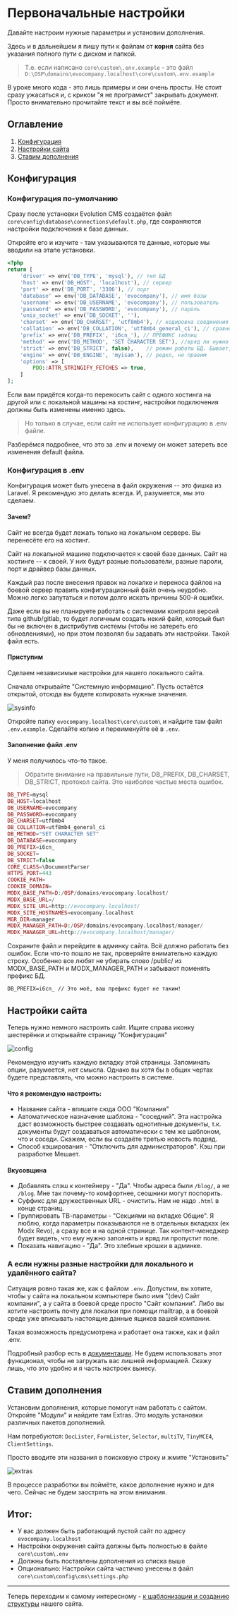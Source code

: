 # Первоначальные настройки

Давайте настроим нужные параметры и установим дополнения.

Здесь и в дальнейшем я пишу пути к файлам от **корня** сайта без указания полного пути с диском и папкой.

> Т.е. если написано
> `core\custom\.env.example` - это файл `D:\OSP\domains\evocompany.localhost\core\custom\.env.example`

В уроке много кода - это лишь примеры и они очень просты. Не стоит сразу ужасаться и, с криком "я не програмист" закрывать документ. Просто внимательно прочитайте текст и вы всё поймёте.

## Оглавление

1. [Конфигурация](#part1)
2. [Настройки сайта](#part2)
3. [Ставим дополнения](#part3)

## Конфигурация <a name="part1"></a>

### Конфигурация по-умолчанию

Сразу после установки Evolution CMS создаётся файл `core\config\database\connections\default.php`, где сохраняются настройки подключения к базе данных.

Откройте его и изучите - там указываются те данные, которые мы вводили на этапе установки.

```php
<?php
return [
    'driver' => env('DB_TYPE', 'mysql'), // тип БД
    'host' => env('DB_HOST', 'localhost'), // сервер
    'port' => env('DB_PORT', '3306'), // порт
    'database' => env('DB_DATABASE', 'evocompany'), // имя базы
    'username' => env('DB_USERNAME', 'evocompany'), // пользователь
    'password' => env('DB_PASSWORD', 'evocompany'), // пароль
    'unix_socket' => env('DB_SOCKET', ''),
    'charset' => env('DB_CHARSET', 'utf8mb4'), // кодировка соединения
    'collation' => env('DB_COLLATION', 'utf8mb4_general_ci'), // сравнение
    'prefix' => env('DB_PREFIX', 'i6cn_'), // ПРЕФИКС таблиц
    'method' => env('DB_METHOD', 'SET CHARACTER SET'), //вряд ли нужно будет
    'strict' => env('DB_STRICT', false),	// режим работы БД. Бывает, что надо править
    'engine' => env('DB_ENGINE', 'myisam'),	// редко, но правим
    'options' => [
        PDO::ATTR_STRINGIFY_FETCHES => true,
    ]
];
```

Если вам придётся когда-то переносить сайт с одного хостинга на другой или с локальной машины на хостинг, настройки подключения должны быть изменены именно здесь.

> Но только в случае, если сайт не использует конфигурацию в .env файле.

Разберёмся подробнее, что это за .env и почему он может затереть все изменения default файла.

### Конфигурация в .env

Конфигурация может быть унесена в файл окружения -- это фишка из Laravel. Я рекомендую это делать всегда. И, разумеется, мы это сделаем.

#### Зачем?

Сайт не всегда будет лежать только на локальном сервере. Вы перенесёте его на хостинг. 

Сайт на локальной машине подключается к своей базе данных. Сайт на хостинге -- к своей. У них будут разные пользователи, разные пароли, порт и драйвер базы данных.

Каждый раз после внесения правок на локалке и переноса файлов на боевой сервер править конфигурационный файл очень неудобно. Можно легко запутаться и потом долго искать причины 500-й ошибки.

Даже если вы не планируете работать с системами контроля версий типа github/gitlab, то будет логичным создать некий файл, который был бы не включен в дистрибутив системы (чтобы не затереть его обновлениями), но при этом позволял бы задавать эти настройки.
Такой файл есть.

#### Приступим

Сделаем независимые настройки для нашего локального сайта.

Сначала открывайте "Системную информацию". Пусть остаётся открытой, отсюда вы будете копировать нужные значения.

![sysinfo](assets/images/s16.png)

Откройте папку `evocompany.localhost\core\custom\` и найдите там файл `.env.example`.
Сделайте копию и переименуйте её в `.env`.

#### Заполнение файл .env

У меня получилось что-то такое.
> Обратите внимание на правильные пути, DB_PREFIX, DB_CHARSET, DB_STRICT, протокол сайта. Это наиболее частые места ошибок.

```php
DB_TYPE=mysql
DB_HOST=localhost
DB_USERNAME=evocompany
DB_PASSWORD=evocompany
DB_CHARSET=utf8mb4
DB_COLLATION=utf8mb4_general_ci
DB_METHOD="SET CHARACTER SET"
DB_DATABASE=evocompany
DB_PREFIX=i6cn_
DB_SOCKET=
DB_STRICT=false
CORE_CLASS=\DocumentParser
HTTPS_PORT=443
COOKIE_PATH=
COOKIE_DOMAIN=
MODX_BASE_PATH=D:/OSP/domains/evocompany.localhost/
MODX_BASE_URL=/
MODX_SITE_URL=http://evocompany.localhost/
MODX_SITE_HOSTNAMES=evocompany.localhost
MGR_DIR=manager
MODX_MANAGER_PATH=D:/OSP/domains/evocompany.localhost/manager/
MODX_MANAGER_URL=http://evocompany.localhost/manager/
```

Сохраните файл и перейдите в админку сайта. Всё должно работать без ошибок. Если что-то пошло не так, проверяйте внимательно каждую строку. Особенно все любят не убирать слово /public/ из MODX_BASE_PATH и MODX_MANAGER_PATH и забывают поменять префикс БД. 
```
DB_PREFIX=i6cn_ // Это моё, ваш префикс будет не таким!
```

## Настройки сайта <a name="part2"></a>

Теперь нужно немного настроить сайт. Ищите справа иконку шестерёнки и открывайте страницу "Конфигурация"

![config](assets/images/s17.png)

Рекомендую изучить каждую вкладку этой страницы. Запоминать опции, разумеется, нет смысла. Однако вы хотя бы в общих чертах будете представлять, что можно настроить в системе.

#### Что я рекомендую настроить:

- Название сайта - впишите сюда ООО "Компания"
- Автоматическое назначение шаблона - "соседний". Эта настройка даст возможность быстрее создавать однотипные документы, т.к. документы будут создаваться автоматически с тем же шаблоном, что и соседи. Скажем, если вы создаёте третью новость подряд.
- Способ кэширования - "Отключить для администраторов". Кэш при разработке Мешает.

#### Вкусовщина

- Добавлять слэш к контейнеру - "Да". Чтобы адреса были `/blog/`, а не `/blog`. Мне так почему-то комфортнее, сеошники могут поспорить.
- Суффикс для дружественных URL - очистить. Нам не надо `.html` в конце страниц.
- Группировать ТВ-параметры - "Секциями на вкладке Общие". Я люблю, когда параметры показываются не в отдельных вкладках (ex Modx Revo), а сразу все и на одной странице. Так контент-менеджер будет видеть, что ему нужно заполнять и вряд ли пропустит поле.
- Показать навигацию - "Да". Это хлебные крошки в админке.

### А если нужны разные настройки для локального и удалённого сайта?

Ситуация ровно такая же, как с файлом `.env`. Допустим, вы хотите, чтобы у сайта на локальном компьютере было имя "(dev) Сайт компании", а у сайта в боевой среде просто "Сайт компании". Либо вы хотите настроить почту для локалки при помощи mailtrap, а в боевой среде уже вписывать настоящие данные ящиков вашей компании.

Такая возможность предусмотрена и работает она также, как и файл .env.

Подробный разбор есть в [документации](https://github.com/0test/evo-newdocs/blob/main/v3/01_Начало%20работы/003_Конфигурация.md#section2-1). Не будем использовать этот функционал, чтобы не загружать вас лишней информацией. Скажу лишь, что это удобно и я часть настроек вынесу.

## Ставим дополнения <a name="part3"></a>

Установим дополнения, которые помогут нам работать с сайтом.
Откройте "Модули" и найдите там Extras. Это модуль установки различных пакетов дополнений.

Нам потребуются: `DocLister`, `FormLister`, `Selector`, `multiTV`, `TinyMCE4`, `ClientSettings`.

Просто вводите эти названия в поисковую строку и жмите "Установить"

![extras](assets/images/s18.png)

В процессе разработки вы поймёте, какое дополнение нужно и для чего. Сейчас не будем заострять на этом внимания.

## Итог:

- У вас должен быть работающий пустой сайт по адресу `evocompany.localhost`
- Настройки окружения сайта должны быть полностью в файле `core\custom\.env`
- Должны быть поставлены дополнения из списка выше
- Опционально: Настройки сайта  частично унесены в файл `core\custom\config\cms\settings.php`
---

Теперь переходим к самому интересному - [к шаблонизации и созданию структуры](/004_%D0%A1%D1%82%D1%80%D1%83%D0%BA%D1%82%D1%83%D1%80%D0%B0%20%D1%81%D0%B0%D0%B9%D1%82%D0%B0%20%D0%B8%20%D1%88%D0%B0%D0%B1%D0%BB%D0%BE%D0%BD%D1%8B.md) нашего сайта.

